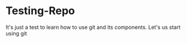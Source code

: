 Testing-Repo
============

It's just a test to learn how to use git and its components.
Let's us start using git
